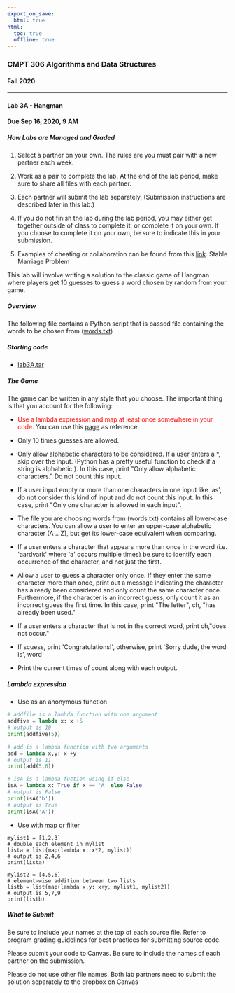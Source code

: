 ```yaml
---
export_on_save:
  html: true
html:
  toc: true
  offline: true
---
```


### CMPT 306 Algorithms and Data Structures
#### Fall 2020
---
#### Lab 3A - Hangman
#### Due Sep 16, 2020, 9 AM

##### How Labs are Managed and Graded
1. Select a partner on your own. The rules are you must pair with a new partner each week.

2. Work as a pair to complete the lab. At the end of the lab period, make sure to share all files with each partner.

3. Each partner will submit the lab separately. (Submission instructions are described later in this lab.)

4. If you do not finish the lab during the lab period, you may either get together outside of class to complete it, or complete it on your own. If you choose to complete it on your own, be sure to indicate this in your submission.

5. Examples of cheating or collaboration can be found from this [link](http://cs.westminstercollege.edu/~jingsai/files/Cheating-or-Collaboration.html).
Stable Marriage Problem

This lab will involve writing a solution to the classic game of Hangman where players get 10 guesses to guess a word chosen by random from your game.

##### Overview

The following file contains a Python script that is passed  file containing the words to be chosen from ([words.txt](./words.txt))

##### Starting code

- [lab3A.tar](./lab3A.tar)

##### The Game

The game can be written in any style that you choose. The important thing is that you account for the following:

- <span style="color:red"> Use a lambda expression and map at least once somewhere in your code. </span> You can use this [page](https://www.python-course.eu/lambda.php) as reference. 

- Only 10 times guesses are allowed.

- Only allow alphabetic characters to be considered. If a user enters a *, skip over the input. (Python has a pretty useful function to check if a string is alphabetic.). In this case, print "Only allow alphabetic characters." Do not count this input.

- If a user input empty or more than one characters in one input like 'as', do not consider this kind of input and do not count this input. In this case, print "Only one character is allowed in each input".

- The file you are choosing words from (words.txt) contains all lower-case characters. You can allow a user to enter an upper-case alphabetic character (A .. Z), but get its lower-case equivalent when comparing.

- If a user enters a character that appears more than once in the word (i.e. 'aardvark' where 'a' occurs multiple times) be sure to identify each occurrence of the character, and not just the first.

- Allow a user to guess a character only once. If they enter the same character more than once, print out a message indicating the character has already been considered and only count the same character once. Furthermore, if the character is an incorrect guess, only count it as an incorrect guess the first time. In this case, print "The letter", ch, "has already been used."

- If a user enters a character that is not in the correct word, print ch,"does not occur."

- If scuess, print 'Congratulations!', otherwise, print 'Sorry dude, the word is', word

- Print the current times of count along with each output. 

##### Lambda expression

* Use as an anonymous function 

```python {.line-numbers}
# addfile is a lambda function with one argument
addfive = lambda x: x +5
# output is 10
print(addfive(5))

# add is a lambda function with two arguments
add = lambda x,y: x +y
# output is 11
print(add(5,6))

# isA is a lambda fuction using if-else
isA = lambda x: True if x == 'A' else False
# output is False
print(isA('b'))
# output is True
print(isA('A'))

```

* Use with map or filter

```python{.line-numbers}
mylist1 = [1,2,3]
# double each element in mylist 
lista = list(map(lambda x: x*2, mylist))
# output is 2,4,6
print(lista)

mylist2 = [4,5,6]
# element-wise addition between two lists
listb = list(map(lambda x,y: x+y, mylist1, mylist2))
# output is 5,7,9
print(listb)
```

##### What to Submit

Be sure to include your names at the top of each source file. Refer to program grading guidelines for best practices for submitting source code.

Please submit your code to Canvas. Be sure to include the names of each partner on the submission. 

Please do not use other file names. Both lab partners need to submit the solution separately to the dropbox on Canvas
